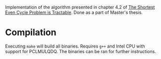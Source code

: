 Implementation of the algorithm presented in chapter 4.2 of [The Shortest Even Cycle Problem is Tractable](https://arxiv.org/abs/2111.02992). Done as a part of Master's thesis.

# Compilation
Executing `make` will build all binaries. Requires `g++` and Intel CPU with support for PCLMULQDQ. The binaries can be ran for further instructions.
